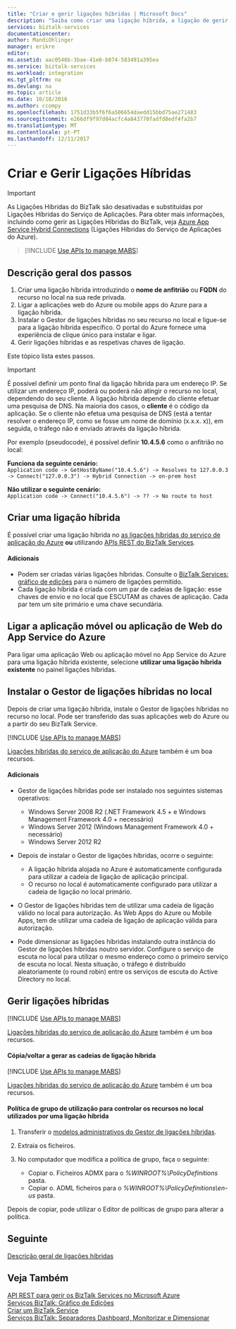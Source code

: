 ```yaml
---
title: "Criar e gerir ligações híbridas | Microsoft Docs"
description: "Saiba como criar uma ligação híbrida, a ligação de gerir e instalar o Gestor de ligações híbridas. MABS, WABS"
services: biztalk-services
documentationcenter: 
author: MandiOhlinger
manager: erikre
editor: 
ms.assetid: aac0546b-3bae-41e0-b874-583491a395ea
ms.service: biztalk-services
ms.workload: integration
ms.tgt_pltfrm: na
ms.devlang: na
ms.topic: article
ms.date: 10/18/2016
ms.author: ccompy
ms.openlocfilehash: 1751d33b5f6f6a506654daedd15bbd75ae271483
ms.sourcegitcommit: e266df9f97d04acfc4a843770fadfd8edf4fa2b7
ms.translationtype: MT
ms.contentlocale: pt-PT
ms.lasthandoff: 12/11/2017
---
```

# <a name="create-and-manage-hybrid-connections"></a>Criar e Gerir Ligações Híbridas

> [!IMPORTANT]
> As Ligações Híbridas do BizTalk são desativadas e substituídas por Ligações Híbridas do Serviço de Aplicações. Para obter mais informações, incluindo como gerir as Ligações Híbridas do BizTalk, veja [Azure App Service Hybrid Connections](../app-service/app-service-hybrid-connections.md) (Ligações Híbridas do Serviço de Aplicações do Azure).

>[!INCLUDE [Use APIs to manage MABS](../../includes/biztalk-services-retirement-azure-classic-portal.md)]

## <a name="overview-of-the-steps"></a>Descrição geral dos passos
1. Criar uma ligação híbrida introduzindo o **nome de anfitrião** ou **FQDN** do recurso no local na sua rede privada.
2. Ligar a aplicações web do Azure ou mobile apps do Azure para a ligação híbrida.
3. Instalar o Gestor de ligações híbridas no seu recurso no local e ligue-se para a ligação híbrida específico. O portal do Azure fornece uma experiência de clique único para instalar e ligar.
4. Gerir ligações híbridas e as respetivas chaves de ligação.

Este tópico lista estes passos. 

> [!IMPORTANT]
> É possível definir um ponto final da ligação híbrida para um endereço IP. Se utilizar um endereço IP, poderá ou poderá não atingir o recurso no local, dependendo do seu cliente. A ligação híbrida depende do cliente efetuar uma pesquisa de DNS. Na maioria dos casos, o **cliente** é o código da aplicação. Se o cliente não efetua uma pesquisa de DNS (está a tentar resolver o endereço IP, como se fosse um nome de domínio (x.x.x. x)), em seguida, o tráfego não é enviado através da ligação híbrida.
> 
> Por exemplo (pseudocode), é possível definir **10.4.5.6** como o anfitrião no local:
> 
> **Funciona da seguinte cenário:**  
> `Application code -> GetHostByName("10.4.5.6") -> Resolves to 127.0.0.3 -> Connect("127.0.0.3") -> Hybrid Connection -> on-prem host`
> 
> **Não utilizar o seguinte cenário:**  
> `Application code -> Connect("10.4.5.6") -> ?? -> No route to host`
> 
> 

## <a name="CreateHybridConnection"></a>Criar uma ligação híbrida
É possível criar uma ligação híbrida no [as ligações híbridas do serviço de aplicação do Azure](../app-service/app-service-hybrid-connections.md) **ou** utilizando [APIs REST do BizTalk Services](https://msdn.microsoft.com/library/azure/dn232347.aspx). 

<!-- **To create Hybrid Connections using Web Apps**, see [Connect Azure Web Apps to an On-Premises Resource](../app-service-web/web-sites-hybrid-connection-get-started.md). You can also install the Hybrid Connection Manager (HCM) from your web app, which is the preferred method.  -->

#### <a name="additional"></a>Adicionais
* Podem ser criadas várias ligações híbridas. Consulte o [BizTalk Services: gráfico de edições](biztalk-editions-feature-chart.md) para o número de ligações permitido. 
* Cada ligação híbrida é criada com um par de cadeias de ligação: esse chaves de envio e no local que ESCUTAM as chaves de aplicação. Cada par tem um site primário e uma chave secundária. 

## <a name="LinkWebSite"></a>Ligar a aplicação móvel ou aplicação de Web do App Service do Azure
Para ligar uma aplicação Web ou aplicação móvel no App Service do Azure para uma ligação híbrida existente, selecione **utilizar uma ligação híbrida existente** no painel ligações híbridas. 
<!-- See [Access on-premises resources using hybrid connections in Azure App Service](../app-service-web/web-sites-hybrid-connection-get-started.md). -->

## <a name="InstallHCM"></a>Instalar o Gestor de ligações híbridas no local
Depois de criar uma ligação híbrida, instale o Gestor de ligações híbridas no recurso no local. Pode ser transferido das suas aplicações web do Azure ou a partir do seu BizTalk Service. 

[!INCLUDE [Use APIs to manage MABS](../../includes/biztalk-services-retirement-azure-classic-portal.md)]
 
[Ligações híbridas do serviço de aplicação do Azure](../app-service/app-service-hybrid-connections.md) também é um boa recursos.

<!--
You can also download the Hybrid Connection Manager MSI file and copy the file to your on-premises resource. Specific steps:

1. Copy the on-premises primary Connection String. See [Manage Hybrid Connections](#ManageHybridConnection) in this topic for the specific steps.
2. Download the Hybrid Connection Manager MSI file. 
3. On the on-premises resource, install the Hybrid Connection Manager from the MSI file. 
4. Using Windows PowerShell, type: 
> Add-HybridConnection -ConnectionString “*Your On-Premises Connection String that you copied*” 
--> 

#### <a name="additional"></a>Adicionais
* Gestor de ligações híbridas pode ser instalado nos seguintes sistemas operativos:
  
  * Windows Server 2008 R2 (.NET Framework 4.5 + e Windows Management Framework 4.0 + necessário)
  * Windows Server 2012 (Windows Management Framework 4.0 + necessário)
  * Windows Server 2012 R2
* Depois de instalar o Gestor de ligações híbridas, ocorre o seguinte: 
  
  * A ligação híbrida alojada no Azure é automaticamente configurada para utilizar a cadeia de ligação de aplicação principal. 
  * O recurso no local é automaticamente configurado para utilizar a cadeia de ligação no local primário.
* O Gestor de ligações híbridas tem de utilizar uma cadeia de ligação válido no local para autorização. As Web Apps do Azure ou Mobile Apps, tem de utilizar uma cadeia de ligação de aplicação válida para autorização.
* Pode dimensionar as ligações híbridas instalando outra instância do Gestor de ligações híbridas noutro servidor. Configure o serviço de escuta no local para utilizar o mesmo endereço como o primeiro serviço de escuta no local. Nesta situação, o tráfego é distribuído aleatoriamente (o round robin) entre os serviços de escuta do Active Directory no local. 

## <a name="ManageHybridConnection"></a>Gerir ligações híbridas

[!INCLUDE [Use APIs to manage MABS](../../includes/biztalk-services-retirement-azure-classic-portal.md)] 

[Ligações híbridas do serviço de aplicação do Azure](../app-service/app-service-hybrid-connections.md) também é um boa recursos.

#### <a name="copyregenerate-the-hybrid-connection-strings"></a>Cópia/voltar a gerar as cadeias de ligação híbrida

[!INCLUDE [Use APIs to manage MABS](../../includes/biztalk-services-retirement-azure-classic-portal.md)] 

[Ligações híbridas do serviço de aplicação do Azure](../app-service/app-service-hybrid-connections.md) também é um boa recursos.

#### <a name="use-group-policy-to-control-the-on-premises-resources-used-by-a-hybrid-connection"></a>Política de grupo de utilização para controlar os recursos no local utilizados por uma ligação híbrida
1. Transferir o [modelos administrativos do Gestor de ligações híbridas](http://www.microsoft.com/download/details.aspx?id=42963).
2. Extraia os ficheiros.
3. No computador que modifica a política de grupo, faça o seguinte:  
   
   * Copiar o. Ficheiros ADMX para o *%WINROOT%\PolicyDefinitions* pasta.
   * Copiar o. ADML ficheiros para o *%WINROOT%\PolicyDefinitions\en-us* pasta.

Depois de copiar, pode utilizar o Editor de políticas de grupo para alterar a política.

## <a name="next"></a>Seguinte
[Descrição geral de ligações híbridas](integration-hybrid-connection-overview.md)

## <a name="see-also"></a>Veja Também
[API REST para gerir os BizTalk Services no Microsoft Azure](http://msdn.microsoft.com/library/azure/dn232347.aspx)  
[Serviços BizTalk: Gráfico de Edições](biztalk-editions-feature-chart.md)  
[Criar um BizTalk Service](biztalk-provision-services.md)  
[Serviços BizTalk: Separadores Dashboard, Monitorizar e Dimensionar](biztalk-dashboard-monitor-scale-tabs.md)

[HybridConnectionTab]: ./media/integration-hybrid-connection-create-manage/WABS_HybridConnectionTab.png
[HCOnPremSetup]: ./media/integration-hybrid-connection-create-manage/WABS_HybridConnectionOnPremSetup.png
[HCManageConnection]: ./media/integration-hybrid-connection-create-manage/WABS_HybridConnectionManageConn.png 
